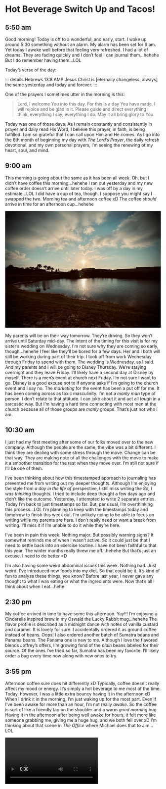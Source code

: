 # Hot Beverage Switch Up and Tacos!

## 5:50 am

Good morning! Today is off to a wonderful, and early, start. I woke up around 5:30 something without an alarm. My alarm has been set for 6 am. Yet today I awoke well before that feeling very refreshed. I had a lot of dreams. They are fading quickly and I don’t feel I can journal them…hehehe But I do remember having them…LOL

Today’s verse of the day:

::: details Hebrews 13:8 AMP
Jesus Christ is [eternally changeless, always] the same yesterday and today and forever.
:::

One of the prayers I sometimes utter in the morning is this:

> Lord, I welcome You into this day. For this is a day You have made. I will rejoice and be glad in it. Please guide and direct everything I think, everything I say, everything I do. May it all bring glory to You.

Today was one of those days. As I remain constantly and consistently in prayer and daily read His Word, I believe this prayer, in faith, is being fulfilled. I am so grateful that I can call upon Him and He comes. As I go into the 8th month of beginning my day with *The Lord’s Prayer*, the daily refresh devotional, and my own personal prayers, I’m seeing the renewing of my heart, soul, and mind.

## 9:00 am

This morning is going about the same as it has been all week. Oh, but I didn’t have coffee this morning…hehehe I ran out yesterday and my new coffee order doesn’t arrive until later today. I was off by a day in my estimate…LOL I did have a cup of tea, though. I suppose you might say I swapped the two. Morning tea and afternoon coffee xD The coffee *should* arrive in time for an afternoon cup…hehehe

![Sunrise over a building and pond](./media/IMG_0828.jpeg)

My parents will be on their way tomorrow. They’re driving. So they won’t arrive until Saturday mid-day. The intent of the timing for this visit is for my sister’s wedding on Wednesday. I’m not sure why they are coming so early, though…hehehe I feel like they’ll be bored for a few days. Her and I both will still be working during part of their trip. I took off from work Wednesday through Friday to spend with them. The wedding is Wednesday, as I said. And my parents and I will be going to Disney Thursday. We’re staying overnight and they leave Friday. I’ll likely have a second day at Disney by myself. There is a men’s event at church next Friday. I’m not sure I want to go. Disney is a good excuse not to if anyone asks if I’m going to the church event and I say no. The *marketing* for the event has been a put off for me. It has been coming across as toxic masculinity. I’m not a *manly man* type of person. I don’t relate to that attitude. I can joke about it and act all *tough* in a sarcastic way. But I’m having a hard time connecting with most men at the church because all of those groups are *manly* groups. That’s just not who I am.

## 10:30 am

I just had my first meeting after some of our folks moved over to the new company. Although the people are the same, the vibe was a bit different. I think they are dealing with some stress through the move. Change can be that way. They are making note of all the challenges with the move to make it a smoother transition for the rest when they move over. I’m still not sure if I’ll be one of them.

I’ve been thinking about how this timestamped approach to journaling has prevented me from writing out my deeper thoughts. Although I’m enjoying the style from *a day in the life of* perspective, I still miss writing the *So, I was thinking* thoughts. I tried to include deep thought a few days ago and didn’t like the outcome. Yesterday, I attempted to write 2 separate entries. Today I’m back to just timestamps so far. But, per usual, I’m overthinking this process…LOL I’m planning to keep with the timestamps today and tomorrow to finish this week out. I’m unlikely going to be able to focus on writing while my parents are here. I don’t really need or want a break from writing. I’ll miss it if I’m unable to do it while they’re here.

I’ve been in pain this week. Nothing major. But possibly warning signs? It somewhat reminds me of when I wasn’t active. So it could just be that I need to settle back into an exercise routine. I have not been faithful to that this year. The winter months really threw me off…hehehe But that’s just an excuse. I need to do better =D

I’m also having some weird abdominal *issues* this week. Nothing bad. Just weird. I’ve introduced new foods into my diet. So that could be it. It’s kind of fun to analyze these things, you know? Before last year, I never gave any thought to what I was eating or what the ingredients were. Now that’s all I think about when I eat…hehe

## 2:30 pm

My coffee arrived in time to have some this afternoon. Yay!!! I’m enjoying a Cinderella inspired brew in my Oswald the Lucky Rabbit mug…hehehe The flavor profile is described as a midnight dance with notes of vanilla custard and caramel. It is lovely for sure. I accidentally ordered it as ground coffee instead of beans. Oops! I also ordered another batch of Sumatra beans and Panama beans. The Panama one is new to me. Although I love the flavored blends Joffrey’s offers, I’m growing fond of the *plain* beans labeled for their source. Of the ones I’ve tried so far, Sumatra has been my favorite. I’ll likely order a bag every time now along with new ones to try.

## 3:55 pm

Afternoon coffee sure does hit differently xD Typically, coffee doesn’t really affect my mood or energy. It’s simply a hot beverage to me most of the time. Today, however, I was a little extra bouncy having it in the afternoon xD When I drink it in the morning, I’m just waking up for the most part. Even if I’ve been awake for more than an hour, I’m not really *awake*. So the coffee is sort of like a friendly tap on the shoulder and a warm *good morning* hug. Having it in the afternoon after being well awake for hours, it felt more like someone grabbing me, giving me a huge hug, and we both fell over xD I’m thinking about that scene in *The Office* where Michael does that to Jim…LOL

<video controls src=“./media/IMG_6595.mov” />

## 4:45 pm

Why does my pee smell funny!?! Ooh, I had asparagus for lunch xD Random thought? Yep! I’ve been having asparagus quite a bit lately. I ate at home today and I happen to have asparagus with it. But I’ve noticed Zen Kitchen & Bar uses asparagus in several of their sushi and other dishes. I find it funny how a vegetable can do something like that. I also find it fascinating that if you take in too much of a vitamin, the body expels the excess through urine as well.

Random thought over…carry on xD

## 5:50 pm

For dinner tonight, I made tacos again. And once again, I went with a tempeh protein source and pan fried red cabbage, bean sprouts, and carrots in garlic infused olive oil. I used white corn tortillas and topped everything with Hoisin sauce. Just as they were on Tuesday, they were fantastic! I took a photo this time…hehehe

![Close up of a taco in hand](./media/IMG_0829.jpeg)

Before I made the tacos, I made the filling for the spring rolls I’ll make tomorrow. Upon sharing my experience last night with Chérie, she told me she makes her filling the day before and lets it sit in the refrigerator overnight. So I took that advice for my next attempt…hehe I also researched my moisture problem. That sounds like the main reason the wrappers didn’t crisp up. Rolling them wasn’t when they split open. It was because they didn’t truly fry up properly. There was an extreme amount of moisture. The filling, because I didn’t let it cool properly. The outside of the wrapper, because of the excess olive oil I brushed over them. Another reason it’s best to leave the filling overnight is the flavor sets better.

## 8:30 pm

I had a lovely walk this evening. I got to talk to Jan again. They’re doing well today. They went on a little water adventure. With it being so hot right now, being on the water would have been really nice…hehehe On my walk, I also prayed and meditated. The Spirit led me to reach out to a friend. He needed prayer and encouragement. We’ve been chatting via text most of the evening. I’ll be praying for him unceasingly.

I found an opportunity to photograph a magnolia blossom tonight that I also captured this morning. Sunrise to sunset =D Same blossom from opposite sides with the sun on equally opposite sides of the sky. Art in motion over a 12 hour period.

Sunrise:

![Sunrise through a magnolia blossom](./media/IMG_0830.jpeg)

Sunset:

![Sunset over a magnolia blossom](./media/IMG_0831.jpeg)